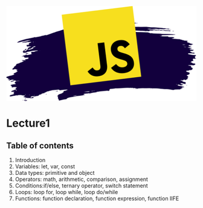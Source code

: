 ![Tux, the Linux mascot](/img/Readme.logo.png)
# Lecture1
## Table of contents
1. Introduction
3. Variables: let, var, const
3. Data types: primitive and object
4. Operators: math, arithmetic, comparison, assignment
5. Conditions:if/else, ternary operator, switch statement
6. Loops: loop for, loop while, loop do/while
7. Functions: function declaration, function expression, function IIFE